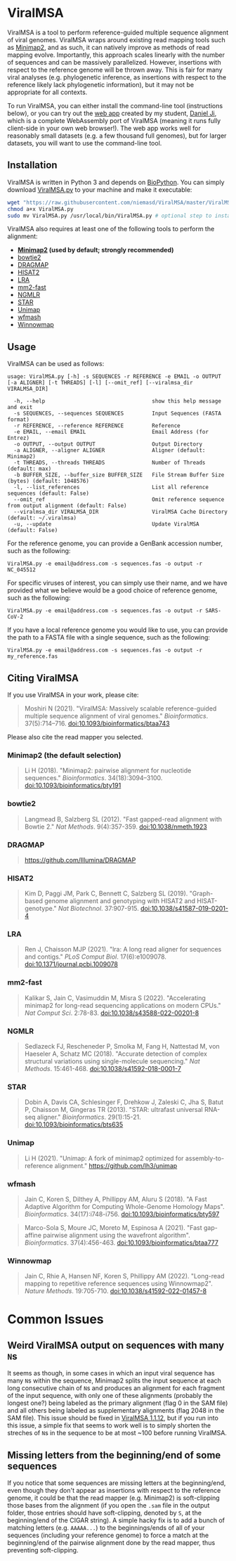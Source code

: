 # ViralMSA
ViralMSA is a tool to perform reference-guided multiple sequence alignment of viral genomes. ViralMSA wraps around existing read mapping tools such as [Minimap2](https://doi.org/10.1093/bioinformatics/bty191), and as such, it can natively improve as methods of read mapping evolve. Importantly, this approach scales linearly with the number of sequences and can be massively parallelized. However, insertions with respect to the reference genome will be thrown away. This is fair for many viral analyses (e.g. phylogenetic inference, as insertions with respect to the reference likely lack phylogenetic information), but it may not be appropriate for all contexts.

To run ViralMSA, you can either install the command-line tool (instructions below), or you can try out the [web app](https://niema.net/ViralMSA) created by my student, [Daniel Ji](https://www.linkedin.com/in/danielji26), which is a complete WebAssembly port of ViralMSA (meaning it runs fully client-side in your own web browser!). The web app works well for reasonably small datasets (e.g. a few thousand full genomes), but for larger datasets, you will want to use the command-line tool.

## Installation
ViralMSA is written in Python 3 and depends on [BioPython](https://biopython.org/). You can simply download [ViralMSA.py](ViralMSA.py) to your machine and make it executable:

```bash
wget "https://raw.githubusercontent.com/niemasd/ViralMSA/master/ViralMSA.py"
chmod a+x ViralMSA.py
sudo mv ViralMSA.py /usr/local/bin/ViralMSA.py # optional step to install globally
```

ViralMSA also requires at least one of the following tools to perform the alignment:

* **[Minimap2](https://github.com/lh3/minimap2) (used by default; strongly recommended)**
* [bowtie2](http://bowtie-bio.sourceforge.net/bowtie2/index.shtml)
* [DRAGMAP](https://github.com/Illumina/DRAGMAP)
* [HISAT2](http://daehwankimlab.github.io/hisat2)
* [LRA](https://github.com/ChaissonLab/LRA)
* [mm2-fast](https://github.com/bwa-mem2/mm2-fast)
* [NGMLR](https://github.com/philres/ngmlr)
* [STAR](https://github.com/alexdobin/STAR)
* [Unimap](https://github.com/lh3/unimap)
* [wfmash](https://github.com/ekg/wfmash)
* [Winnowmap](https://github.com/marbl/Winnowmap)

## Usage
ViralMSA can be used as follows:

```
usage: ViralMSA.py [-h] -s SEQUENCES -r REFERENCE -e EMAIL -o OUTPUT [-a ALIGNER] [-t THREADS] [-l] [--omit_ref] [--viralmsa_dir VIRALMSA_DIR]

  -h, --help                                  show this help message and exit
  -s SEQUENCES, --sequences SEQUENCES         Input Sequences (FASTA format)
  -r REFERENCE, --reference REFERENCE         Reference
  -e EMAIL, --email EMAIL                     Email Address (for Entrez)
  -o OUTPUT, --output OUTPUT                  Output Directory
  -a ALIGNER, --aligner ALIGNER               Aligner (default: Minimap2)
  -t THREADS, --threads THREADS               Number of Threads (default: max)
  -b BUFFER_SIZE, --buffer_size BUFFER_SIZE   File Stream Buffer Size (bytes) (default: 1048576)
  -l, --list_references                       List all reference sequences (default: False)
  --omit_ref                                  Omit reference sequence from output alignment (default: False)
  --viralmsa_dir VIRALMSA_DIR                 ViralMSA Cache Directory (default: ~/.viralmsa)
  -u, --update                                Update ViralMSA (default: False)
```

For the reference genome, you can provide a GenBank accession number, such as the following:

```
ViralMSA.py -e email@address.com -s sequences.fas -o output -r NC_045512
```

For specific viruses of interest, you can simply use their name, and we have provided what we believe would be a good choice of reference genome, such as the following:

```
ViralMSA.py -e email@address.com -s sequences.fas -o output -r SARS-CoV-2
```

If you have a local reference genome you would like to use, you can provide the path to a FASTA file with a single sequence, such as the following:

```
ViralMSA.py -e email@address.com -s sequences.fas -o output -r my_reference.fas
```

## Citing ViralMSA
If you use ViralMSA in your work, please cite:

> Moshiri N (2021). "ViralMSA: Massively scalable reference-guided multiple sequence alignment of viral genomes." *Bioinformatics*. 37(5):714–716. [doi:10.1093/bioinformatics/btaa743](https://doi.org/10.1093/bioinformatics/btaa743)

Please also cite the read mapper you selected.

### **Minimap2 (the default selection)**

> Li H (2018). "Minimap2: pairwise alignment for nucleotide sequences." *Bioinformatics*. 34(18):3094–3100. [doi:10.1093/bioinformatics/bty191](https://doi.org/10.1093/bioinformatics/bty191)

### bowtie2

> Langmead B, Salzberg SL (2012). "Fast gapped-read alignment with Bowtie 2." *Nat Methods*. 9(4):357-359. [doi:10.1038/nmeth.1923](https://doi.org/10.1038/nmeth.1923)

### DRAGMAP

> https://github.com/Illumina/DRAGMAP

### HISAT2

> Kim D, Paggi JM, Park C, Bennett C, Salzberg SL (2019). "Graph-based genome alignment and genotyping with HISAT2 and HISAT-genotype." *Nat Biotechnol*. 37:907-915. [doi:10.1038/s41587-019-0201-4](https://doi.org/10.1038/s41587-019-0201-4)

### LRA

> Ren J, Chaisson MJP (2021). "lra: A long read aligner for sequences and contigs." *PLoS Comput Biol*. 17(6):e1009078. [doi:10.1371/journal.pcbi.1009078](https://doi.org/10.1371/journal.pcbi.1009078)

### mm2-fast

> Kalikar S, Jain C, Vasimuddin M, Misra S (2022). "Accelerating minimap2 for long-read sequencing applications on modern CPUs." *Nat Comput Sci*. 2:78-83. [doi:10.1038/s43588-022-00201-8](https://doi.org/10.1038/s43588-022-00201-8)

### NGMLR

> Sedlazeck FJ, Rescheneder P, Smolka M, Fang H, Nattestad M, von Haeseler A, Schatz MC (2018). "Accurate detection of complex structural variations using single-molecule sequencing." *Nat Methods*. 15:461-468. [doi:10.1038/s41592-018-0001-7](https://doi.org/10.1038/s41592-018-0001-7)

### STAR

> Dobin A, Davis CA, Schlesinger F, Drehkow J, Zaleski C, Jha S, Batut P, Chaisson M, Gingeras TR (2013). "STAR: ultrafast universal RNA-seq aligner." *Bioinformatics*. 29(1):15-21. [doi:10.1093/bioinformatics/bts635](https://doi.org/10.1093/bioinformatics/bts635)

### Unimap

> Li H (2021). "Unimap: A fork of minimap2 optimized for assembly-to-reference alignment." https://github.com/lh3/unimap

### wfmash

> Jain C, Koren S, Dilthey A, Phillippy AM, Aluru S (2018). "A Fast Adaptive Algorithm for Computing Whole-Genome Homology Maps". *Bioinformatics*. 34(17):i748-i756. [doi:10.1093/bioinformatics/bty597](https://doi.org/10.1093/bioinformatics/bty597)

> Marco-Sola S, Moure JC, Moreto M, Espinosa A (2021). "Fast gap-affine pairwise alignment using the wavefront algorithm". *Bioinformatics*. 37(4):456-463. [doi:10.1093/bioinformatics/btaa777](https://doi.org/10.1093/bioinformatics/btaa777)

### Winnowmap

> Jain C, Rhie A, Hansen NF, Koren S, Phillippy AM (2022). "Long-read mapping to repetitive reference sequences using Winnowmap2". *Nature Methods*. 19:705-710. [doi:10.1038/s41592-022-01457-8](https://doi.org/10.1038/s41592-022-01457-8)

# Common Issues
## Weird ViralMSA output on sequences with many `N`s
It seems as though, in some cases in which an input viral sequence has many `N`s within the sequence, Minimap2 splits the input sequence at each long consecutive chain of `N`s and produces an alignment for each fragment of the input sequence, with only one of these alignments (probably the longest one?) being labeled as the primary alignment (flag 0 in the SAM file) and all others being labeled as supplementary alignments (flag 2048 in the SAM file). This issue should be fixed in [ViralMSA 1.1.12](https://github.com/niemasd/ViralMSA/releases/tag/1.1.12), but if you run into this issue, a simple fix that seems to work well is to simply shorten the streches of `N`s in the sequence to be at most ~100 before running ViralMSA.

## Missing letters from the beginning/end of some sequences
If you notice that some sequences are missing letters at the beginning/end, even though they don't appear as insertions with respect to the reference genome, it could be that the read mapper (e.g. Minimap2) is soft-clipping those bases from the alignment (if you open the `.sam` file in the output folder, those entries should have soft-clipping, denoted by `S`, at the beginning/end of the CIGAR string). A simple hacky fix is to add a bunch of matching letters (e.g. `AAAAA...`) to the beginnings/ends of all of your sequences (including your reference genome) to force a match at the beginning/end of the pairwise alignment done by the read mapper, thus preventing soft-clipping.
